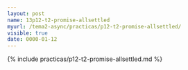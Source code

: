 ```yaml
---
layout: post
name: 13p12-t2-promise-allsettled
myurl: /tema2-async/practicas/p12-t2-promise-allsettled/
visible: true
date: 0000-01-12
---
```


{% include practicas/p12-t2-promise-allsettled.md %}
